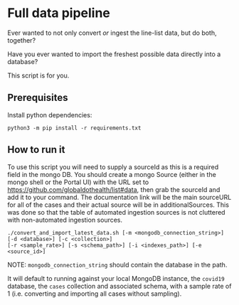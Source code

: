 # Full data pipeline

Ever wanted to not only convert *or* ingest the line-list data, but do both, together?

Have you ever wanted to import the freshest possible data directly into a
database?

This script is for you.

## Prerequisites

Install python dependencies:

```shell
python3 -m pip install -r requirements.txt
```

## How to run it

To use this script you will need to supply a sourceId as this is a required field in the mongo DB. You should create a mongo Source (either in the mongo shell or the Portal UI) with the URL set to https://github.com/globaldothealth/list#data, then grab the sourceId and add it to your command. The documentation link will be the main sourceURL for all of the cases and their actual source will be in additionalSources. This was done so that the table of automated ingestion sources is not cluttered with non-automated ingestion sources.

```shell
./convert_and_import_latest_data.sh [-m <mongodb_connection_string>] [-d <database>] [-c <collection>]
[-r <sample_rate>] [-s <schema_path>] [-i <indexes_path>] [-e <source_id>]
```

NOTE: `mongodb_connection_string` should contain the database in the path.

It will default to running against your local MongoDB instance, the `covid19` database, the `cases` collection and
associated schema, with a sample rate of 1 (i.e. converting and importing all cases without sampling).